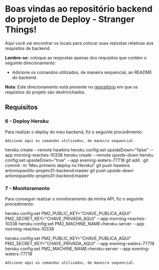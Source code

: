 # Boas vindas ao repositório backend do projeto de Deploy - Stranger Things!

Aqui você vai encontrar os locais para colocar suas repostas relativas aos requisitos de backend.

**Lembre-se**: coloque as respostas apenas dos requisitos que contém o seguinte direcionamento:

  - Adicione os comandos utilizados, de maneira sequencial, ao README do backend.

**Nota**: Este direcionamento está presente no [repositório](https://github.com/tryber/sd-01-block31-stranger-things) em que os requisitos do projeto são destrinchados.

## Requisitos

### 6 - Deploy Heroku

Para realizar o deploy do meu backend, fiz o seguinte procedimento:

`Adicione aqui os comandos utilizados, de maneira sequencial.`

heroku create --remote hawkins
heroku config:set upsideDown="false" --app morning-reaches-10338
heroku create --remote upside-down
heroku config:set upsideDown="true" --app evening-waters-77718
git add .
git commit -m 'Meu primeiro deploy no Heroku!'
git push hawkins antoniopaolillo-projeto31-backend:master
git push upside-down antoniopaolillo-projeto31-backend:master

### 7 - Monitoramento

Para conseguir realizar o monitoramento da minha API, fiz o seguinte procedimento:

heroku config:set PM2_PUBLIC_KEY="CHAVE_PUBLICA_AQUI" PM2_SECRET_KEY="CHAVE_PRIVADA_AQUI" --app morning-reaches-10338
heroku config:set PM2_MACHINE_NAME=heroku-server --app morning-reaches-10338

heroku config:set PM2_PUBLIC_KEY="CHAVE_PUBLICA_AQUI" PM2_SECRET_KEY="CHAVE_PRIVADA_AQUI" --app evening-waters-77718
heroku config:set PM2_MACHINE_NAME=heroku-server --app evening-waters-77718

`Adicione aqui os comandos utilizados, de maneira sequencial.`
